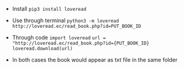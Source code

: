 * Install
`pip3 install loveread`
- Use through terminal
`python3 -m loveread http://loveread.ec/read_book.php?id=PUT_BOOK_ID`
* Through code
`import loveread`
`url = "http://loveread.ec/read_book.php?id={PUT_BOOK_ID}`
`loveread.download(url)`

* In both cases the book would appear as txt file in the same folder
